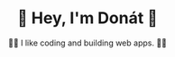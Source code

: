 <h1 align="center">🧸 Hey, I'm Donát 🧸</h1>

<p align="center">👨‍💻 I like coding and building web apps. 👨‍💻</p>
